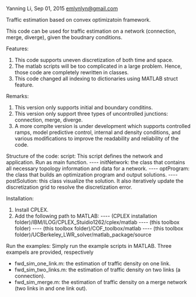 Yanning Li, Sep 01, 2015
emlynlyn@gmail.com

Traffic estimation based on convex optimizatoin framework.

This code can be used for traffic estimation on a network (connection, merge, diverge), given the boudnary conditions. 

Features:
1. This code supports uneven discretization of both time and space. 
2. The matlab scripts will be too complicated in a large problem. Hence, those code are completely rewritten in classes. 
3. This code changed all indexing to dictionaries using MATLAB struct feature.

Remarks:
1. This version only supports initial and boundary conditins.
2. This version only support three types of uncontrolled junctions: connection, merge, diverge.
3. A more complte version is under development which supports controlled ramps, model predictive control, internal and density conditions, and various modifications to improve the readability and reliability of the code.

Structure of the code:
script: This script defines the network and application. Run as main function.
---- initNetwork: the class that contains all necessary topology information and data for a network.
---- optProgram: the class that builds an optimization program and output solutions.
---- postSolution: this class visualize the solution. It also iteratively update the discretization grid to resolve the discretization error.

Installation:
1. Install CPLEX.
2. Add the following path to MATLAB:
---- (CPLEX installation folder)/IBM/ILOG/CPLEX_Stuidio1262/cplex/matlab
---- (this toolbox folder)
---- (this toolbox folder)/COF_toolbox/matlab
---- (this toolbox folder)/UCBerkeley_LWR_solver/matlab_package/source

Run the examples:
  Simply run the example scripts in MATLAB.
Three exampels are provided, respectively
- fwd_sim_one_link.m: the estimation of traffic density on one link.
- fwd_sim_two_links.m: the estimation of traffic density on two links (a connection).
- fwd_sim_merge.m: the estimation of traffic density on a merge network (two links in and one link out).
